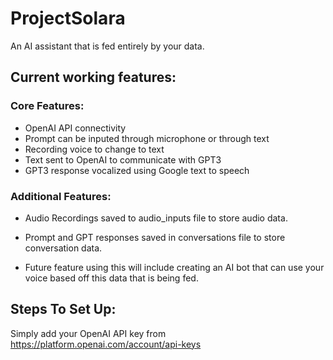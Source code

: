 # ProjectSolara
An AI assistant that is fed entirely by your data.

## Current working features:

### Core Features:
- OpenAI API connectivity
- Prompt can be inputed through microphone or through text
- Recording voice to change to text
- Text sent to OpenAI to communicate with GPT3
- GPT3 response vocalized using Google text to speech
### Additional Features:
- Audio Recordings saved to audio_inputs file to store audio data.
- Prompt and GPT responses saved in conversations file to store conversation data. 

- Future feature using this will include creating an AI bot that can use your voice based off this data that is being fed.
## Steps To Set Up:
Simply add your OpenAI API key from https://platform.openai.com/account/api-keys
